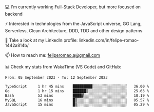 💻 I'm currently working Full-Stack Developer, but more focused on backend

⚡ Interested in technologies from the JavaScript universe, GO Lang, Serverless, Clean Architecture, DDD, TDD and other design patterns

👥 Take a look at my LinkedIn profile: linkedin.com/in/felipe-romao-1442a814b/

📫 How to reach me: feliperomao.a@gmail.com

📊 Check my stats from WakaTime (VS Code) and GitHub:

<!--START_SECTION:waka-->

```txt
From: 05 September 2023 - To: 12 September 2023

TypeScript     1 hr 45 mins    █████████░░░░░░░░░░░░░░░░   36.00 %
Go             1 hr 15 mins    ██████▒░░░░░░░░░░░░░░░░░░   25.63 %
Bash           53 mins         ████▓░░░░░░░░░░░░░░░░░░░░   18.19 %
MySQL          16 mins         █▒░░░░░░░░░░░░░░░░░░░░░░░   05.57 %
JavaScript     15 mins         █▒░░░░░░░░░░░░░░░░░░░░░░░   05.29 %
```

<!--END_SECTION:waka-->

